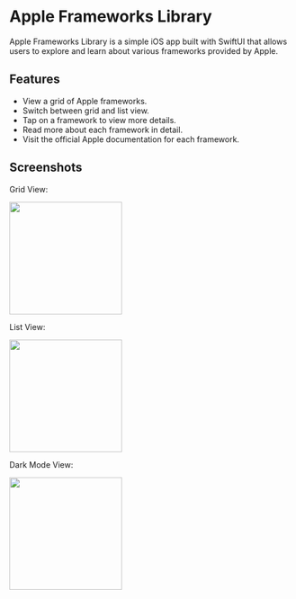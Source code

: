 
# Apple Frameworks Library 

Apple Frameworks Library is a simple iOS app built with SwiftUI that allows users to explore and learn about various frameworks provided by Apple.


## Features

- View a grid of Apple frameworks.
- Switch between grid and list view.
- Tap on a framework to view more details.
- Read more about each framework in detail.
- Visit the official Apple documentation for each framework.



## Screenshots

<p>Grid View: </p>
<img src="https://github.com/mayank-raj1/Apple-Framwworks/blob/a53f15011fa82d887c83e4a09cfa15683697329c/Apple-Framwworks/Screenshot/1.gif" width="200px"/>

<p>List View: </p>
<img src="https://github.com/mayank-raj1/Apple-Framwworks/blob/a53f15011fa82d887c83e4a09cfa15683697329c/Apple-Framwworks/Screenshot/2.gif" width="200px"/>

<p>Dark Mode View: </p>
<img src="https://github.com/mayank-raj1/Apple-Framwworks/blob/a53f15011fa82d887c83e4a09cfa15683697329c/Apple-Framwworks/Screenshot/3.gif" width="200px"/>


